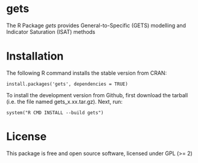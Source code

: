 # gets
The R Package *gets* provides General-to-Specific (GETS) modelling and Indicator Saturation (ISAT) methods

# Installation
The following R command installs the stable version from CRAN:

    install.packages('gets', dependencies = TRUE)

To install the development version from Github, first download the tarball (i.e. the file named gets_x.xx.tar.gz). Next, run:

    system("R CMD INSTALL --build gets")

# License
This package is free and open source software, licensed under GPL (>= 2)
